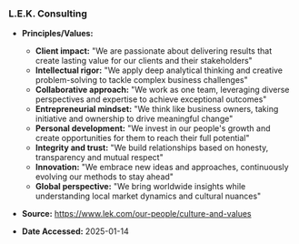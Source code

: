 ### L.E.K. Consulting

- **Principles/Values:**
  - **Client impact:** "We are passionate about delivering results that create lasting value for our clients and their stakeholders"
  - **Intellectual rigor:** "We apply deep analytical thinking and creative problem-solving to tackle complex business challenges"
  - **Collaborative approach:** "We work as one team, leveraging diverse perspectives and expertise to achieve exceptional outcomes"
  - **Entrepreneurial mindset:** "We think like business owners, taking initiative and ownership to drive meaningful change"
  - **Personal development:** "We invest in our people's growth and create opportunities for them to reach their full potential"
  - **Integrity and trust:** "We build relationships based on honesty, transparency and mutual respect"
  - **Innovation:** "We embrace new ideas and approaches, continuously evolving our methods to stay ahead"
  - **Global perspective:** "We bring worldwide insights while understanding local market dynamics and cultural nuances"

- **Source:** https://www.lek.com/our-people/culture-and-values
- **Date Accessed:** 2025-01-14